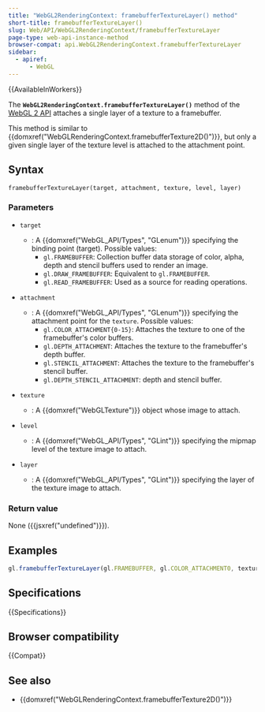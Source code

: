```yaml
---
title: "WebGL2RenderingContext: framebufferTextureLayer() method"
short-title: framebufferTextureLayer()
slug: Web/API/WebGL2RenderingContext/framebufferTextureLayer
page-type: web-api-instance-method
browser-compat: api.WebGL2RenderingContext.framebufferTextureLayer
sidebar:
  - apiref:
      - WebGL
---
```


{{AvailableInWorkers}}

The **`WebGL2RenderingContext.framebufferTextureLayer()`**
method of the [WebGL 2 API](/en-US/docs/Web/API/WebGL_API) attaches a single
layer of a texture to a framebuffer.

This method is similar to {{domxref("WebGLRenderingContext.framebufferTexture2D()")}},
but only a given single layer of the texture level is attached to the attachment point.

## Syntax

```js-nolint
framebufferTextureLayer(target, attachment, texture, level, layer)
```

### Parameters

- `target`
  - : A {{domxref("WebGL_API/Types", "GLenum")}} specifying the binding point (target). Possible values:
    - `gl.FRAMEBUFFER`: Collection buffer data storage of color, alpha,
      depth and stencil buffers used to render an image.
    - `gl.DRAW_FRAMEBUFFER`: Equivalent to `gl.FRAMEBUFFER`.
    - `gl.READ_FRAMEBUFFER`: Used as a source for reading operations.

- `attachment`
  - : A {{domxref("WebGL_API/Types", "GLenum")}} specifying the attachment point for the
    `texture`. Possible values:
    - `gl.COLOR_ATTACHMENT{0-15}`: Attaches the texture to one of the
      framebuffer's color buffers.
    - `gl.DEPTH_ATTACHMENT`: Attaches the texture to the framebuffer's
      depth buffer.
    - `gl.STENCIL_ATTACHMENT`: Attaches the texture to the framebuffer's
      stencil buffer.
    - `gl.DEPTH_STENCIL_ATTACHMENT`: depth and stencil buffer.

- `texture`
  - : A {{domxref("WebGLTexture")}} object whose image to attach.
- `level`
  - : A {{domxref("WebGL_API/Types", "GLint")}} specifying the mipmap level of the texture image to attach.
- `layer`
  - : A {{domxref("WebGL_API/Types", "GLint")}} specifying the layer of the texture image to attach.

### Return value

None ({{jsxref("undefined")}}).

## Examples

```js
gl.framebufferTextureLayer(gl.FRAMEBUFFER, gl.COLOR_ATTACHMENT0, texture, 0, 8);
```

## Specifications

{{Specifications}}

## Browser compatibility

{{Compat}}

## See also

- {{domxref("WebGLRenderingContext.framebufferTexture2D()")}}
